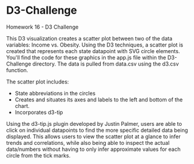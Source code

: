 # D3-Challenge
Homework 16 - D3 Challenge

This D3 visualization creates a scatter plot between two of the data variables: Income vs. Obesity.
Using the D3 techniques, a scatter plot is created that represents each state datapoint with SVG circle elements. You'll find the code for these graphics in the app.js file within the D3-Challenge directory. The data is pulled from data.csv using the d3.csv function. 

The scatter plot includes:
- State abbreviations in the circles
- Creates and situates its axes and labels to the left and bottom of the chart.
- Incorporates d3-tip

Using the d3-tip.js plugin developed by Justin Palmer, users are able to click on individual datapoints to find the more specific detailed data being displayed. This allows users to view the scatter plot at a glance to infer trends and correlations, while also being able to inspect the actual data/numbers without having to only infer approximate values for each circle from the tick marks. 
